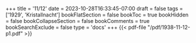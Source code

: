 +++
title = '11/12'
date = 2023-10-28T16:33:45-07:00
draft = false
tags = ['1929', 'Kristallnacht']
bookFlatSection = false
bookToc = true
bookHidden = false
bookCollapseSection = false
bookComments = true
bookSearchExclude = false
type = 'docs'
+++
{{< pdf-file "/pdf/1938-11-12-p1.pdf" >}}